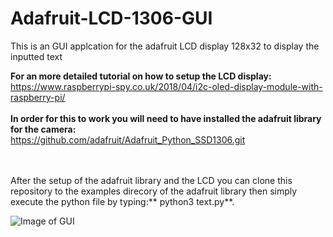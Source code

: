# Adafruit-LCD-1306-GUI
This is an GUI applcation for the adafruit LCD display 128x32 to display the inputted text

**For an more detailed tutorial on how to setup the LCD display:**<br>https://www.raspberrypi-spy.co.uk/2018/04/i2c-oled-display-module-with-raspberry-pi/<br><br>
**In order for this to work you will need to have installed the adafruit library for the camera:**<br>https://github.com/adafruit/Adafruit_Python_SSD1306.git<br><br><br>

After the setup of the adafruit library and the LCD you can clone this repository to the examples direcory of the adafruit library then simply execute the python file by typing:** python3 text.py**.<br>

![Image of GUI](https://i.imgur.com/5wwvEU9.png)
